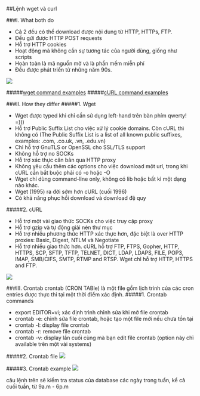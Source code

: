 ##Lệnh wget và curl

###I. What both do
- Cả 2 đều có thể download được nội dung từ HTTP, HTTPs, FTP.
- Đều gửi được HTTP POST requests
- Hỗ trợ HTTP cookies
- Hoạt động mà không cần sự tương tác của người dùng, giống như scripts
- Hoàn toàn là mã nguồn mở và là phần mềm miễn phí
- Đều được phát triển từ những năm 90s.

<img src="http://i.imgur.com/k2vRnL0.png">


#####[wget command examples](http://www.labnol.org/software/wget-command-examples/28750/)
#####[cURL command examples](http://www.thegeekstuff.com/2012/04/curl-examples/)

###II. How they differ
#####1. Wget
- Wget được typed khi chỉ cần sử dụng left-hand trên bàn phím qwerty! =)))
- Hỗ trợ Public Suffix List cho việc xử lý cookie domains. Còn cURL thì không có (The Public Suffix List is a list of all known public suffixes, examples: .com, .co.uk, .vn, .edu.vn)
- Chỉ hỗ trợ GnuTLS or OpenSSL cho SSL/TLS support
- Không hỗ trợ no SOCKs
- Hỗ trợ xác thực căn bản qua HTTP proxy
- Không yêu cầu thêm các options cho việc download một url, trong khi cURL cần bắt buộc phải có -o hoặc -O
- Wget chỉ dùng command-line only, không có lib hoặc bất kì một dạng nào khác.
- Wget (1995) ra đời sớm hơn cURL (cuối 1996)
- Có khả năng phục hồi download và download đệ quy

#####2. cURL
- Hỗ trợ một vài giao thức SOCKs cho việc truy cập proxy
- Hỗ trợ gzip và tự động giải nén thư mục
- Hỗ trợ nhiều phương thức HTTP xác thực hơn, đặc biệt là over HTTP proxies: Basic, Digest, NTLM và Negotiate 
- Hỗ trợ nhiều giao thức hơn. cURL hỗ trợ FTP, FTPS, Gopher, HTTP, HTTPS, SCP, SFTP, TFTP, TELNET, DICT, LDAP, LDAPS, FILE, POP3, IMAP, SMB/CIFS, SMTP, RTMP and RTSP. Wget chỉ hỗ trợ HTTP, HTTPS and FTP.

<img src="http://i.imgur.com/FblGJH6.png">

###III. Crontab
crontab (CRON TABle) là một file gồm lịch trình của các cron entries được thực thi tại một thời điểm xác định.
#####1. Crontab commands
- export EDITOR=vi; xác định trình chỉnh sửa khi mở file crontab
- crontab -e: chỉnh sửa file crontab, hoặc tạo một file mới nếu chưa tồn tại
- crontab -l: display file crontab
- crontab -r: remove file crontab
- crontab -v: display lần cuối cùng mà bạn edit file crontab (option này chỉ available trên một vài systems)

#####2. Crontab file
<img src="http://i.imgur.com/Y2XOzvf.png">

#####3. Crontab example
<img src="http://i.imgur.com/opHNLr8.png">

câu lệnh trên sẽ kiểm tra status của database các ngày trong tuần, kể cả cuối tuần, từ 9a.m - 6p.m
